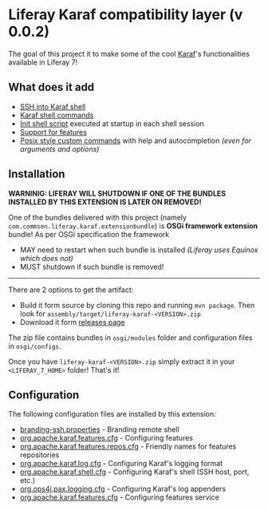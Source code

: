# Liferay Karaf compatibility layer (v 0.0.2)

The goal of this project it to make some of the cool [Karaf](http://karaf.apache.org/)'s functionalities available in Liferay 7!


## What does it add

 - [SSH into Karaf shell](docs/ssh_into_liferay.md)
 - [Karaf shell commands](docs/commands.md)
 - [Init shell script](docs/init_shell_script.md) executed at startup in each shell session
 - [Support for features](docs/features.md)
 - [Posix style custom commands](docs/custom_commands.md) with help and autocompletion _(even for arguments and options)_
 
## Installation



__WARNINIG: LIFERAY WILL SHUTDOWN IF ONE OF THE BUNDLES INSTALLED BY THIS EXTENSION IS LATER ON REMOVED!__

One of the bundles delivered with this project (namely `com.commsen.liferay.karaf.extensionbundle`) is __OSGi framework extension__ bundle!
As per OSGi specification the framework 
 - MAY need to restart when such bundle is installed _(Liferay uses Equinox which does not)_
 - MUST shutdown if such bundle is removed!

---

There are 2 options to get the artifact:

 - Build it form source by cloning this repo and running `mvn package`. Then look for `assembly/target/liferay-karaf-<VERSION>.zip`
 - Download it form [releases page](https://github.com/azzazzel/liferay-karaf/releases/)

The zip file contains bundles in `osgi/modules` folder and configuration files in `osgi/configs`.

Once you have `liferay-karaf-<VERSION>.zip` simply extract it in your `<LIFERAY_7_HOME>` folder! That's it!


## Configuration

The following configuration files are installed by this extension: 

 - [branding-ssh.properties](assembly/src/main/resources/branding-ssh.properties) - Branding remote shell 
 - [org.apache.karaf.features.cfg](assembly/src/main/resources/org.apache.karaf.features.cfg) - Configuring features
 - [org.apache.karaf.features.repos.cfg](assembly/src/main/resources/org.apache.karaf.features.repos.cfg) - Friendly names for features repositories
 - [org.apache.karaf.log.cfg](assembly/src/main/resources/org.apache.karaf.log.cfg) - Configuring Karaf's logging format
 - [org.apache.karaf.shell.cfg](assembly/src/main/resources/org.apache.karaf.shell.cfg) - Configuring Karaf's shell (SSH host, port, etc.)
 - [org.ops4j.pax.logging.cfg](assembly/src/main/resources/org.ops4j.pax.logging.cfg) -  Configuring Karaf's log appenders
 - [org.apache.karaf.features.cfg](assembly/src/main/resources/org.apache.karaf.features.cfg) - Configuring features service


